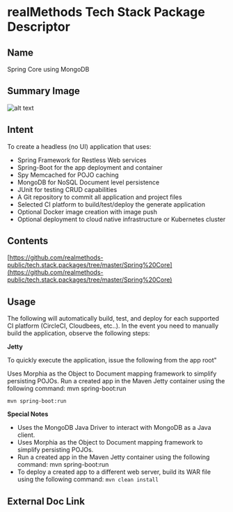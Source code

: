 # realMethods Tech Stack Package Descriptor

## Name
Spring Core using MongoDB

## Summary Image
![alt text](http://www.realmethods.com/infopages/img/spring.rdbms.png)

## Intent
To create a headless (no UI) application that uses:

- Spring Framework for Restless Web services
- Spring-Boot for the app deployment and container
- Spy Memcached for POJO caching
- MongoDB for NoSQL Document level persistence
- JUnit for testing CRUD capabilities
- A Git repository to commit all application and project files
- Selected CI platform to build/test/deploy the generate application
- Optional Docker image creation with image push
- Optional deployment to cloud native infrastructure or Kubernetes cluster

## Contents
[https://github.com/realmethods-public/tech.stack.packages/tree/master/Spring%20Core](https://github.com/realmethods-public/tech.stack.packages/tree/master/Spring%20Core)


## Usage

The following will automatically build, test, and deploy for each supported CI platform (CircleCI, Cloudbees, etc..).  In the event you need to manually build the application, observe the following steps:

**Jetty**

To quickly execute the application, issue the following from the app root"

Uses Morphia as the Object to Document mapping framework to simplify persisting POJOs.
Run a created app in the Maven Jetty container using the following command: mvn spring-boot:run

`mvn spring-boot:run`

**Special Notes**

- Uses the MongoDB Java Driver to interact with MongoDB as a Java client.
- Uses Morphia as the Object to Document mapping framework to simplify persisting POJOs.
- Run a created app in the Maven Jetty container using the following command: mvn spring-boot:run
- To deploy a created app to a different web server, build its WAR file using the following command:
`mvn clean install`

## External Doc Link
